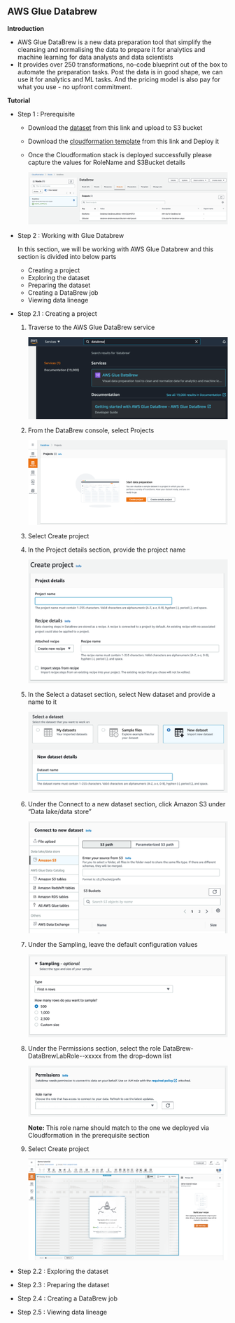 ## AWS Glue Databrew

**Introduction**

- AWS Glue DataBrew is a new data preparation tool that simplify the cleansing and normalising the data to prepare it for analytics and machine learning for data analysts and data scientists
- It provides over 250 transformations, no-code blueprint out of the box to automate the preparation tasks. Post the data is in good shape, we can use it for analytics and ML tasks. And the pricing model is also pay for what you use - no upfront commitment.

**Tutorial**

- Step 1 : Prerequisite  

  -  Download the <a href="https://github.com/sanchitdilipjain/aws-glue-databrew/blob/main/dataset.csv">dataset</a> from this link and upload to S3 bucket
  
  -  Download the <a href="https://github.com/sanchitdilipjain/aws-glue-databrew/blob/main/cloudformation.json">cloudformation template</a> from this link and Deploy it
  
  -  Once the Cloudformation stack is deployed successfully please capture the values for RoleName and S3Bucket details
      
      <img src="images/image1.png" class="inline"/> 

- Step 2 : Working with Glue Databrew
  
  In this section, we will be working with AWS Glue Databrew and this section is divided into below parts
  
    - Creating a project
    - Exploring the dataset
    - Preparing the dataset
    - Creating a DataBrew job
    - Viewing data lineage

- Step 2.1 : Creating a project

    1. Traverse to the AWS Glue DataBrew service

       <img src="images/image2.png" class="inline"/> 

    2. From the DataBrew console, select Projects

       <img src="images/image3.png" class="inline"/> 

    3. Select Create project

    4. In the Project details section, provide the project name 

       <img src="images/image4.png" class="inline"/> 

    5. In the Select a dataset section, select New dataset and provide a name to it

       <img src="images/image5.png" class="inline"/> 

    6. Under the Connect to a new dataset section, click Amazon S3 under “Data lake/data store”

       <img src="images/image6.png" class="inline"/> 

    7. Under the Sampling, leave the default configuration values

       <img src="images/image7.png" class="inline"/> 

    8. Under the Permissions section, select the role DataBrew-DataBrewLabRole--xxxxx from the drop-down list 

       <img src="images/image8.png" class="inline"/> 

       **Note:** This role name should match to the one we deployed via Cloudformation in the prerequisite section

    9. Select Create project

       <img src="images/image9.png" class="inline"/> 

- Step 2.2 : Exploring the dataset

- Step 2.3 : Preparing the dataset

- Step 2.4 : Creating a DataBrew job

- Step 2.5 : Viewing data lineage
